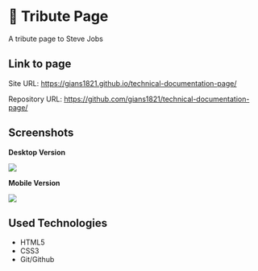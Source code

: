 # 📝 Tribute Page
A tribute page to Steve Jobs

## Link to page
Site URL: https://gians1821.github.io/technical-documentation-page/

Repository URL: https://github.com/gians1821/technical-documentation-page/

## Screenshots

**Desktop Version**

![](https://github.com/gians1821/technical-documentation-page/assets/111713609/c4ed7813-bc04-48ec-ba92-12c3429aed98)

**Mobile Version**

![](https://github.com/gians1821/technical-documentation-page/assets/111713609/4a177028-190f-4574-a714-8250a06ab325)

## Used Technologies
- HTML5
- CSS3
- Git/Github
